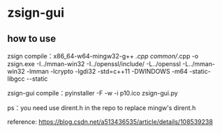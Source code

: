# zsign-gui

## how to use

zsign compile：x86_64-w64-mingw32-g++ *.cpp common/*.cpp -o zsign.exe -I../mman-win32 -I../openssl/include/ -L../openssl -L../mman-win32 -lmman -lcrypto -lgdi32 -std=c++11 -DWINDOWS -m64 -static-libgcc --static

zsign-gui compile：pyinstaller -F -w -i p10.ico zsign-gui.py

ps：you need use dirent.h in the repo to replace mingw's dirent.h

reference: https://blog.csdn.net/a513436535/article/details/108539238